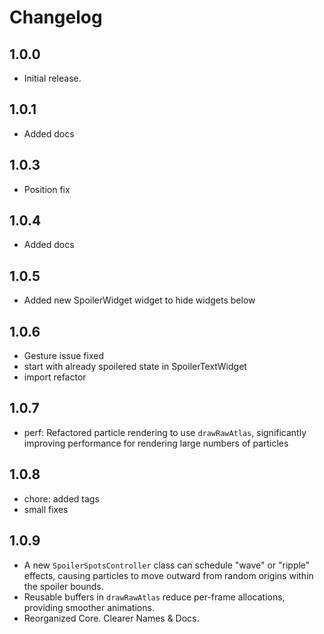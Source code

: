# Changelog

## 1.0.0

* Initial release.
  
## 1.0.1

* Added docs

## 1.0.3

* Position fix

## 1.0.4

* Added docs

## 1.0.5

* Added new SpoilerWidget widget to hide widgets below

## 1.0.6

* Gesture issue fixed
* start with already spoilered state in SpoilerTextWidget
* import refactor
  
## 1.0.7

* perf: Refactored particle rendering to use `drawRawAtlas`, significantly improving performance for rendering large numbers of particles
  
## 1.0.8

* chore: added tags
* small fixes

## 1.0.9

* A new `SpoilerSpotsController` class can schedule "wave" or "ripple" effects, causing particles to move outward from random origins within the spoiler bounds.
* Reusable buffers in `drawRawAtlas` reduce per-frame allocations, providing smoother animations.
* Reorganized Core. Clearer Names & Docs.
